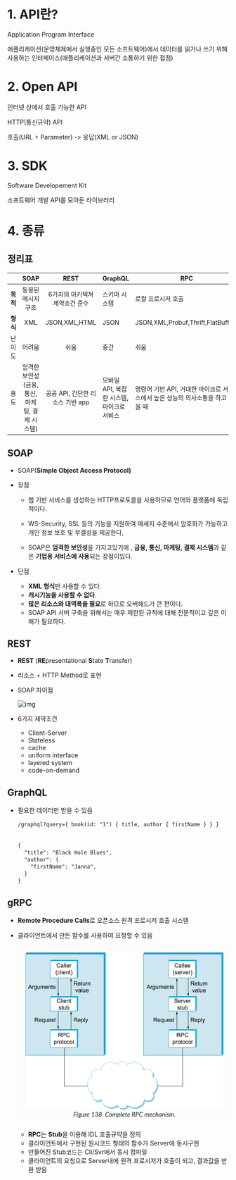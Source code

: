 # 1. API란?

Application Program Interface

애플리케이션(운영체제에서 실행중인 모든 소프트웨어)에서 데이터를 읽거나 쓰기 위해 사용하는 인터페이스(애플리케이션과 서버간 소통하기 위한 접점)



# 2.  Open API

인터넷 상에서 호출 가능한 API

HTTP(통신규약) API

호출(URL + Parameter) -> 응답(XML or JSON)



# 3. SDK

Software Developement Kit

소프트웨어 개발 API를 모아둔 라이브러리



# 4. 종류

## 정리표

|          |                      SOAP                      |               REST               | GraphQL                                    | RPC                                                          |
| -------- | :--------------------------------------------: | :------------------------------: | ------------------------------------------ | ------------------------------------------------------------ |
| **목적** |               동봉된 메시지 구조               | 6가지의 아키텍쳐  제약조건 준수  | 스키마 시스템                              | 로컬 프로시저 호출                                           |
| **형식** |                      XML                       |          JSON,XML,HTML           | JSON                                       | JSON,XML,Probuf,Thrift,FlatBuffers                           |
| 난이도   |                     어려움                     |               쉬움               | 중간                                       | 쉬움                                                         |
| 용도     | 엄격한 보안성(금융, 통신, 마케팅, 결제 시스템) | 공공 API, 간단한 리소스 기반 app | 모바일 API, 복잡한 시스템, 마이크로 서비스 | 명령어 기반 API, 거대한 마이크로 서비스에서 높은 성능의 의사소통을 하고 싶을 때 |





## SOAP

* SOAP(**Simple Object Access Protocol)**

* 장점

  * 웹 기반 서비스를 생성하는 HTTP프로토콜을 사용하므로 언어와 플랫폼에 독립적이다. 

  * WS-Security, SSL 등의 기능을 지원하여 메세지 수준에서 암호화가 가능하고 개인 정보 보호 및 무결성을 제공한다,

  * SOAP은 **엄격한 보안성**을 가지고있기에 , **금융, 통신, 마케팅, 결제 시스템**과 같은 **기업용 서비스에 사용**되는 장점이있다.

* 단점

  * **XML 형식**만 사용할 수 있다.
  * **캐시기능을 사용할 수 없다**.
  * **많은 리소스와 대역폭을 필요**로 하므로 오버헤드가 큰 편이다.
  * SOAP API 서버 구축을 위해서는 매우 제한된 규칙에 대해 전문적이고 깊은 이해가 필요하다.



## REST

* **REST** (**RE**presentational **S**tate **T**ransfer)

* 리소스 + HTTP Method로 표현

* SOAP 차이점

  ![img](https://blog.kakaocdn.net/dn/clFxTL/btq4J7aS34t/xJo9ujw0mey0vkNfqfsUlK/img.png)

* 6가지 제약조건

  * Client-Server
  * Stateless
  * cache
  * uniform interface
  * layered system
  * code-on-demand

  

## GraphQL

* 필요한 데이터만 받을 수 있음

  ```
  /graphql?query={ book(id: "1") { title, author { firstName } } }
  
  
  {
    "title": "Black Hole Blues",
    "author": {
      "firstName": "Janna",
    }
  }
  ```



## gRPC

* **Remote Procedure Calls**로 오픈소스 원격 프로시저 호출 시스템

* 클라이언트에서 만든 함수를 사용하여 요청할 수 있음

  ![image-20220816103757484](md-images/image-20220816103757484.png)

  * **RPC**는 **Stub**을 이용해 IDL 호출규약을 정의
  * 클라이언트에서 구현된 원시코드 형태의 함수가 Server에 동시구현
  * 만들어진 Stub코드는 Cli/Svr에서 동시 컴파일
  * 클라이언트의 요청으로 Server내에 원격 프로시저가 호출이 되고, 결과값을 반환 받음